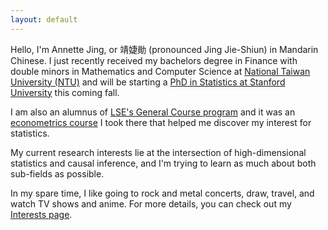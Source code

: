 ```yaml
---
layout: default
---
```


Hello, I'm Annette Jing, or 靖婕勛 (pronounced Jing Jie-Shiun) in Mandarin Chinese. 
I just recently received my bachelors degree in Finance with double minors in Mathematics and Computer Science at [National Taiwan University (NTU)](https://www.ntu.edu.tw/english/) and will be starting a [PhD in Statistics at Stanford University](https://statistics.stanford.edu) this coming fall. 

I am also an alumnus of [LSE's General Course program](http://www.lse.ac.uk/study-at-lse/The-General-Course) and it was an [econometrics course](http://www.lse.ac.uk/resources/calendar/courseGuides/EC/2018_EC221.htm) I took there that helped me discover my interest for statistics. 

My current research interests lie at the intersection of high-dimensional statistics and causal inference, and I'm trying to learn as much about both sub-fields as possible. 

In my spare time, I like going to rock and metal concerts, draw, travel, and watch TV shows and anime. For more details, you can check out my [Interests page](./Interests.html).